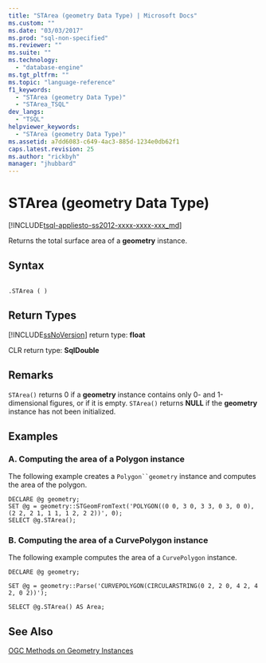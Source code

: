 ```yaml
---
title: "STArea (geometry Data Type) | Microsoft Docs"
ms.custom: ""
ms.date: "03/03/2017"
ms.prod: "sql-non-specified"
ms.reviewer: ""
ms.suite: ""
ms.technology: 
  - "database-engine"
ms.tgt_pltfrm: ""
ms.topic: "language-reference"
f1_keywords: 
  - "STArea (geometry Data Type)"
  - "STArea_TSQL"
dev_langs: 
  - "TSQL"
helpviewer_keywords: 
  - "STArea (geometry Data Type)"
ms.assetid: a7dd6083-c649-4ac3-885d-1234e0db62f1
caps.latest.revision: 25
ms.author: "rickbyh"
manager: "jhubbard"
---
```

# STArea (geometry Data Type)
[!INCLUDE[tsql-appliesto-ss2012-xxxx-xxxx-xxx_md](../../a9retired/includes/tsql-appliesto-ss2012-xxxx-xxxx-xxx-md.md)]

  Returns the total surface area of a **geometry** instance.  
  
## Syntax  
  
```  
  
.STArea ( )  
```  
  
## Return Types  
 [!INCLUDE[ssNoVersion](../../a9notintoc/includes/ssnoversion-md.md)] return type: **float**  
  
 CLR return type: **SqlDouble**  
  
## Remarks  
 `STArea()` returns 0 if a **geometry** instance contains only 0- and 1-dimensional figures, or if it is empty. `STArea()` returns **NULL** if the **geometry** instance has not been initialized.  
  
## Examples  
  
### A. Computing the area of a Polygon instance  
 The following example creates a `Polygon``geometry` instance and computes the area of the polygon.  
  
```  
DECLARE @g geometry;  
SET @g = geometry::STGeomFromText('POLYGON((0 0, 3 0, 3 3, 0 3, 0 0),(2 2, 2 1, 1 1, 1 2, 2 2))', 0);  
SELECT @g.STArea();  
```  
  
### B. Computing the area of a CurvePolygon instance  
 The following example computes the area of a `CurvePolygon` instance.  
  
 `DECLARE @g geometry;`  
  
 `SET @g = geometry::Parse('CURVEPOLYGON(CIRCULARSTRING(0 2, 2 0, 4 2, 4 2, 0 2))');`  
  
 `SELECT @g.STArea() AS Area;`  
  
## See Also  
 [OGC Methods on Geometry Instances](../../t-sql/data-types/ogc-methods-on-geometry-instances.md)  
  
  